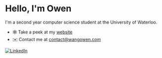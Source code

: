 # Hello, I'm Owen

I'm a second year computer science student at the University of Waterloo.

- 🕸 Take a peek at my [website](https://wangowen.com)
- ✉️ Contact me at [contact@wangowen.com](mailto:contact@wangowen.com)

<a href="https://www.linkedin.com/in/o-wang/" target="_blank">![LinkedIn](https://img.shields.io/badge/linkedin-%230077B5.svg?style=for-the-badge&logo=linkedin&logoColor=white)</a>

<!-- ![Top Langs](https://github-readme-stats.vercel.app/api/top-langs/?username=wang-owen&&layout=compact&&theme=github_dark) -->
